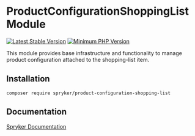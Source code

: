 # ProductConfigurationShoppingList Module
[![Latest Stable Version](https://poser.pugx.org/spryker/product-configuration-shopping-list/v/stable.svg)](https://packagist.org/packages/spryker/product-configuration-shopping-list)
[![Minimum PHP Version](https://img.shields.io/badge/php-%3E%3D%207.4-8892BF.svg)](https://php.net/)

This module provides base infrastructure and functionality to manage product configuration attached to the shopping-list item.

## Installation

```
composer require spryker/product-configuration-shopping-list
```

## Documentation

[Spryker Documentation](https://docs.spryker.com)
